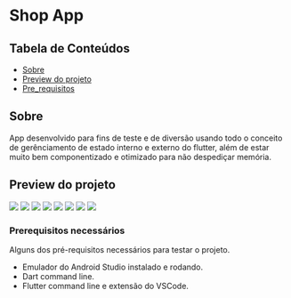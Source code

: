 # Shop App

## Tabela de Conteúdos

- [Sobre](#about)
- [Preview do projeto](#preview)
- [Pre_requisitos](#install)

## Sobre <a name="about"></a>

App desenvolvido para fins de teste e de diversão usando todo o conceito de gerênciamento de estado interno e
externo do flutter, além de estar muito bem componentizado e otimizado para não despediçar memória.

## Preview do projeto <a name="preview"></a>

<img src=".images/1.PNG">
<img src=".images/2.PNG">
<img src=".images/3.PNG">
<img src=".images/4.PNG">
<img src=".images/5.PNG">
<img src=".images/6.PNG">
<img src=".images/7.PNG">
<img src=".images/8.PNG">

### Prerequisitos necessários <a name="install"></a>

Alguns dos pré-requisitos necessários para testar o projeto.

- Emulador do Android Studio instalado e rodando.
- Dart command line.
- Flutter command line e extensão do VSCode.
